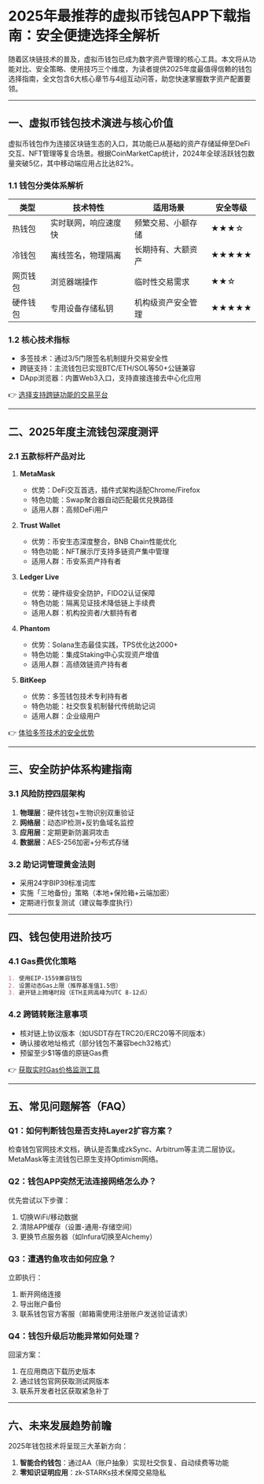# 2025年最推荐的虚拟币钱包APP下载指南：安全便捷选择全解析

随着区块链技术的普及，虚拟币钱包已成为数字资产管理的核心工具。本文将从功能对比、安全策略、使用技巧三个维度，为读者提供2025年度最值得信赖的钱包选择指南，全文包含6大核心章节与4组互动问答，助您快速掌握数字资产配置要领。

---

## 一、虚拟币钱包技术演进与核心价值

虚拟币钱包作为连接区块链生态的入口，其功能已从基础的资产存储延伸至DeFi交互、NFT管理等复合场景。根据CoinMarketCap统计，2024年全球活跃钱包数量突破5亿，其中移动端应用占比达82%。

### 1.1 钱包分类体系解析
| 类型       | 技术特性                  | 适用场景                | 安全等级 |
|------------|---------------------------|-------------------------|----------|
| 热钱包     | 实时联网，响应速度快      | 频繁交易、小额存储      | ★★★☆     |
| 冷钱包     | 离线签名，物理隔离        | 长期持有、大额资产      | ★★★★★    |
| 网页钱包   | 浏览器端操作              | 临时性交易需求          | ★★☆      |
| 硬件钱包   | 专用设备存储私钥          | 机构级资产安全管理      | ★★★★★    |

### 1.2 核心技术指标
- 多签技术：通过3/5门限签名机制提升交易安全性
- 跨链支持：主流钱包已实现BTC/ETH/SOL等50+公链兼容
- DApp浏览器：内置Web3入口，支持直接连接去中心化应用

👉 [选择支持跨链功能的交易平台](https://bit.ly/okx_welcome)

---

## 二、2025年度主流钱包深度测评

### 2.1 五款标杆产品对比
1. **MetaMask**
   - 优势：DeFi交互首选，插件式架构适配Chrome/Firefox
   - 特色功能：Swap聚合器自动匹配最优兑换路径
   - 适用人群：高频DeFi用户

2. **Trust Wallet**
   - 优势：币安生态深度整合，BNB Chain性能优化
   - 特色功能：NFT展示厅支持多链资产集中管理
   - 适用人群：币安系资产持有者

3. **Ledger Live**
   - 优势：硬件级安全防护，FIDO2认证保障
   - 特色功能：隔离见证技术降低链上手续费
   - 适用人群：机构投资者/大额持有者

4. **Phantom**
   - 优势：Solana生态最佳实践，TPS优化达2000+
   - 特色功能：集成Staking中心实现资产增值
   - 适用人群：高绩效链资产持有者

5. **BitKeep**
   - 优势：多签钱包技术专利持有者
   - 特色功能：社交恢复机制替代传统助记词
   - 适用人群：企业级用户

👉 [体验多签技术的安全优势](https://bit.ly/okx_welcome)

---

## 三、安全防护体系构建指南

### 3.1 风险防控四层架构
1. **物理层**：硬件钱包+生物识别双重验证
2. **网络层**：动态IP检测+反钓鱼域名监控
3. **应用层**：定期更新防漏洞攻击
4. **数据层**：AES-256加密+分布式存储

### 3.2 助记词管理黄金法则
- 采用24字BIP39标准词库
- 实施「三地备份」策略（本地+保险箱+云端加密）
- 定期进行恢复测试（建议每季度执行）

---

## 四、钱包使用进阶技巧

### 4.1 Gas费优化策略
```markdown
1. 使用EIP-1559兼容钱包
2. 设置动态Gas上限（推荐基准值1.5倍）
3. 避开链上拥堵时段（ETH主网高峰为UTC 8-12点）
```

### 4.2 跨链转账注意事项
- 核对链上协议版本（如USDT存在TRC20/ERC20等不同版本）
- 确认接收地址格式（部分钱包不兼容bech32格式）
- 预留至少$1等值的原链Gas费

👉 [获取实时Gas价格监测工具](https://bit.ly/okx_welcome)

---

## 五、常见问题解答（FAQ）

### Q1：如何判断钱包是否支持Layer2扩容方案？
检查钱包官网技术文档，确认是否集成zkSync、Arbitrum等主流二层协议。MetaMask等主流钱包已原生支持Optimism网络。

### Q2：钱包APP突然无法连接网络怎么办？
优先尝试以下步骤：
1. 切换WiFi/移动数据
2. 清除APP缓存（设置-通用-存储空间）
3. 更换节点服务器（如Infura切换至Alchemy）

### Q3：遭遇钓鱼攻击如何应急？
立即执行：
1. 断开网络连接
2. 导出账户备份
3. 联系钱包官方客服（邮箱需使用注册账户发送验证请求）

### Q4：钱包升级后功能异常如何处理？
回滚方案：
1. 在应用商店下载历史版本
2. 通过钱包官网获取测试网版本
3. 联系开发者社区获取紧急补丁

---

## 六、未来发展趋势前瞻

2025年钱包技术将呈现三大革新方向：
1. **智能合约钱包**：通过AA（账户抽象）实现社交恢复、自动续费等功能
2. **零知识证明应用**：zk-STARKs技术保障交易隐私